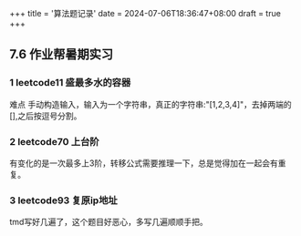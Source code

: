 +++
title = '算法题记录'
date = 2024-07-06T18:36:47+08:00
draft = true
+++
## 7.6 作业帮暑期实习
### 1 leetcode11 盛最多水的容器
难点
手动构造输入，输入为一个字符串，真正的字符串:"[1,2,3,4]"，去掉两端的[],之后按逗号分割。
### 2 leetcode70 上台阶
有变化的是一次最多上3阶，转移公式需要推理一下，总是觉得加在一起会有重复。
### 3 leetcode93 复原ip地址
tmd写好几遍了，这个题目好恶心，多写几遍顺顺手把。
